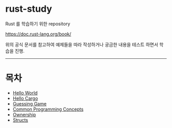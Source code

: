 # rust-study

Rust 를 학습하기 위한 repository

https://doc.rust-lang.org/book/

위의 공식 문서를 참고하여 예제들을 따라 작성하거나 궁금한 내용을 테스트 하면서 학습을 진행.

---

# 목차

* [Hello World](./projects/hello_world)
* [Hello Cargo](./projects/hello_cargo)
* [Guessing Game](./projects/guessing_game)
* [Common Programming Concepts](./projects/concept)
* [Ownership](./projects/ownership)
* [Structs](./projects/structs)
